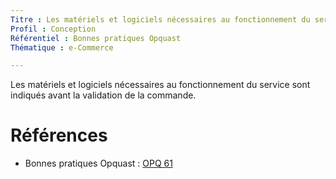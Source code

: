 ```yaml
---
Titre : Les matériels et logiciels nécessaires au fonctionnement du service sont indiqués avant la validation de la commande.
Profil : Conception
Référentiel : Bonnes pratiques Opquast
Thématique : e-Commerce

---
```

Les matériels et logiciels nécessaires au fonctionnement du service sont indiqués avant la validation de la commande.

# Références

*   Bonnes pratiques Opquast : [OPQ 61](https://checklists.opquast.com/fr/qualiteweb/les-materiels-et-logiciels-necessaires-au-fonctionnement-du-service-sont-indiques-avant-la-validation-de-la-commande)
